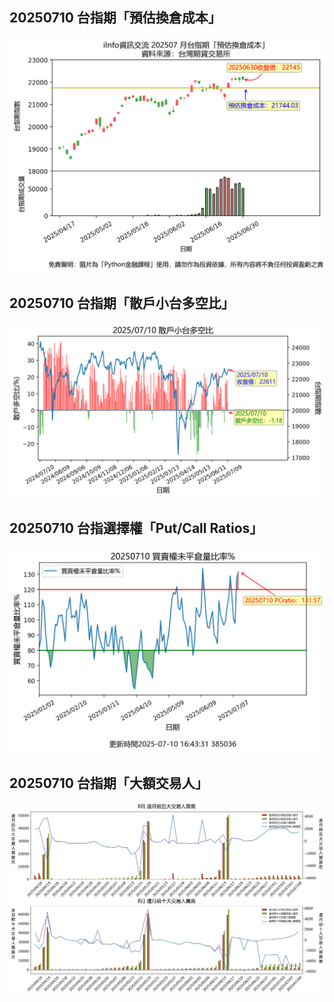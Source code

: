 ## 20250710 台指期「預估換倉成本」
![](images/txfcost.png)

## 20250710 台指期「散戶小台多空比」
![](images/bbiri.png)

## 20250710 台指選擇權「Put/Call Ratios」
![](images/pcratio.png)

## 20250710 台指期「大額交易人」
![](images/blocktrade.png)

